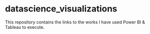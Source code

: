 # datascience_visualizations
This repository contains the links to the works I have used Power BI &amp; Tableau to execute.
